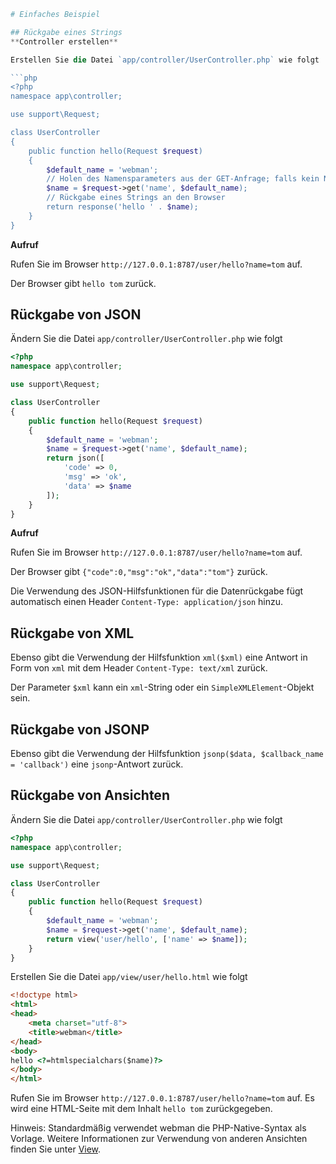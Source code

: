 ```php
# Einfaches Beispiel

## Rückgabe eines Strings
**Controller erstellen**

Erstellen Sie die Datei `app/controller/UserController.php` wie folgt

```php
<?php
namespace app\controller;

use support\Request;

class UserController
{
    public function hello(Request $request)
    {
        $default_name = 'webman';
        // Holen des Namensparameters aus der GET-Anfrage; falls kein Nameparameter übergeben wurde, wird `$default_name` zurückgegeben
        $name = $request->get('name', $default_name);
        // Rückgabe eines Strings an den Browser
        return response('hello ' . $name);
    }
}
```

**Aufruf**

Rufen Sie im Browser `http://127.0.0.1:8787/user/hello?name=tom` auf.

Der Browser gibt `hello tom` zurück.

## Rückgabe von JSON
Ändern Sie die Datei `app/controller/UserController.php` wie folgt

```php
<?php
namespace app\controller;

use support\Request;

class UserController
{
    public function hello(Request $request)
    {
        $default_name = 'webman';
        $name = $request->get('name', $default_name);
        return json([
            'code' => 0, 
            'msg' => 'ok', 
            'data' => $name
        ]);
    }
}
```

**Aufruf**

Rufen Sie im Browser `http://127.0.0.1:8787/user/hello?name=tom` auf.

Der Browser gibt `{"code":0,"msg":"ok","data":"tom"}` zurück.

Die Verwendung des JSON-Hilfsfunktionen für die Datenrückgabe fügt automatisch einen Header `Content-Type: application/json` hinzu.

## Rückgabe von XML
Ebenso gibt die Verwendung der Hilfsfunktion `xml($xml)` eine Antwort in Form von `xml` mit dem Header `Content-Type: text/xml` zurück.

Der Parameter `$xml` kann ein `xml`-String oder ein `SimpleXMLElement`-Objekt sein.

## Rückgabe von JSONP
Ebenso gibt die Verwendung der Hilfsfunktion `jsonp($data, $callback_name = 'callback')` eine `jsonp`-Antwort zurück.

## Rückgabe von Ansichten
Ändern Sie die Datei `app/controller/UserController.php` wie folgt

```php
<?php
namespace app\controller;

use support\Request;

class UserController
{
    public function hello(Request $request)
    {
        $default_name = 'webman';
        $name = $request->get('name', $default_name);
        return view('user/hello', ['name' => $name]);
    }
}
```

Erstellen Sie die Datei `app/view/user/hello.html` wie folgt

```html
<!doctype html>
<html>
<head>
    <meta charset="utf-8">
    <title>webman</title>
</head>
<body>
hello <?=htmlspecialchars($name)?>
</body>
</html>
```

Rufen Sie im Browser `http://127.0.0.1:8787/user/hello?name=tom` auf.
Es wird eine HTML-Seite mit dem Inhalt `hello tom` zurückgegeben.

Hinweis: Standardmäßig verwendet webman die PHP-Native-Syntax als Vorlage. Weitere Informationen zur Verwendung von anderen Ansichten finden Sie unter [View](view.md).
```

